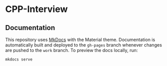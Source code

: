 # CPP-Interview

## Documentation

This repository uses [MkDocs](https://www.mkdocs.org/) with the Material theme. Documentation is automatically built and deployed to the `gh-pages` branch whenever changes are pushed to the `work` branch. To preview the docs locally, run:

```bash
mkdocs serve
```
